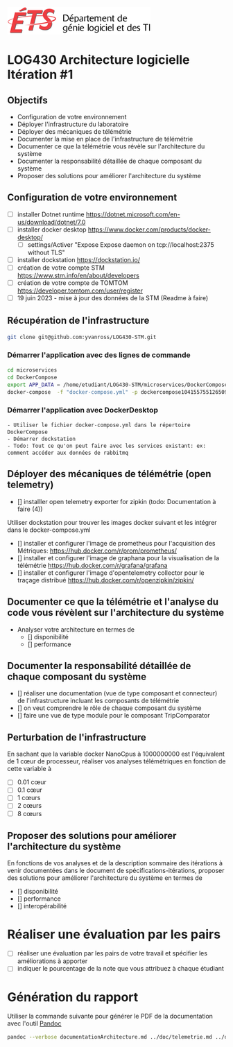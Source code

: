 ![log](../doc/assets/logo-logti.png)

# LOG430 Architecture logicielle Itération #1

## Objectifs
- Configuration de votre environnement
- Déployer l'infrastructure du laboratoire
- Déployer des mécaniques de télémétrie
- Documenter la mise en place de l'infrastructure de télémétrie
- Documenter ce que la télémétrie vous révèle sur l'architecture du système
- Documenter la responsabilité détaillée de chaque composant du système
- Proposer des solutions pour améliorer l'architecture du système

## Configuration de votre environnement
- [ ] installer Dotnet runtime  https://dotnet.microsoft.com/en-us/download/dotnet/7.0
- [ ] installer docker desktop https://www.docker.com/products/docker-desktop/
  - [ ] settings/Activer "Expose Expose daemon on tcp://localhost:2375 without TLS"
- [ ] installer dockstation https://dockstation.io/
- [ ] création de votre compte STM https://www.stm.info/en/about/developers
- [ ] création de votre compte de TOMTOM https://developer.tomtom.com/user/register
- [ ] 19 juin 2023 - mise à jour des données de la STM (Readme à faire)

## Récupération de l'infrastructure
```bash
git clone git@github.com:yvanross/LOG430-STM.git
```

 ### Démarrer l'application avec des lignes de commande
 ```bash
cd microservices 
cd DockerCompose 
export APP_DATA = /home/etudiant/LOG430-STM/microservices/DockerCompose/app_data
docker-compose  -f "docker-compose.yml" -p dockercompose1041557551265095097 --ansi never up -d --build --remove-orphans
```

### Démarrer l'application avec DockerDesktop
    - Utiliser le fichier docker-compose.yml dans le répertoire DockerCompose
    - Démarrer dockstation
    - Todo: Tout ce qu'on peut faire avec les services existant: ex: comment accéder aux données de rabbitmq
    

## Déployer des mécaniques de télémétrie (open telemetry)
- [] installler open telemetry exporter for zipkin (todo: Documentation à faire (4))
  
Utiliser dockstation pour trouver les images docker suivant et les intégrer dans le docker-compose.yml
- [] installer et configurer l'image de prometheus pour l'acquisition des Métriques: https://hub.docker.com/r/prom/prometheus/
- [] installer et configurer l'image de graphana pour la visualisation de la télémétrie https://hub.docker.com/r/grafana/grafana
- [] installer et configurer l'image d'opentelemetry collector pour le traçage distribué https://hub.docker.com/r/openzipkin/zipkin/


## Documenter ce que la télémétrie et l'analyse du code vous révèlent sur l'architecture du système
- Analyser votre architecture en termes de 
  - [] disponibilité
  - [] performance

## Documenter la responsabilité détaillée de chaque composant du système
- [] réaliser une documentation (vue de type composant et connecteur) de l'infrastructure incluant les composants de télémétrie
- [] on veut comprendre le rôle de chaque composant du système
- [] faire une vue de type module pour le composant TripComparator 


## Perturbation de l'infrastructure
En sachant que la variable docker NanoCpus à 1000000000 est l'équivalent de 1 cœur de processeur, réaliser vos analyses télémétriques en fonction de cette variable à
- [ ] 0.01 cœur
- [ ] 0.1 cœur
- [ ] 1 cœurs
- [ ] 2 cœurs
- [ ] 8 cœurs

## Proposer des solutions pour améliorer l'architecture du système
En fonctions de vos analyses et de la description sommaire des itérations à venir documentées dans le document de spécifications-itérations, proposer des solutions pour améliorer l'architecture du système en termes de
- [] disponibilité
- [] performance   
- [] interopérabilité

# Réaliser une évaluation par les pairs
- [ ] réaliser une évaluation par les pairs de votre travail et spécifier les améliorations à apporter
- [ ] indiquer le pourcentage de la note que vous attribuez à chaque étudiant

# Génération du rapport
Utiliser la commande suivante pour générer le PDF de la documentation avec l'outil [Pandoc](https://pandoc.org)
```bash
pandoc --verbose documentationArchitecture.md ../doc/telemetrie.md ../doc/footer.md ../doc/vues-module.md ../doc/footer.md ../doc/vues-cetc.md ../doc/footer.md ../doc/vues-allocation.md ../doc/footer.md  ameliorations.md ../doc/footer.md ../doc/cu01.md ../doc/footer.md ../doc/cu05.md ../doc/footer.md ../doc/cu06.md ../doc/footer.md ../doc/cu09.md ../doc/footer.md  -o documentationArchitecture.pdf && open documentationArchitecture.pdf
```
